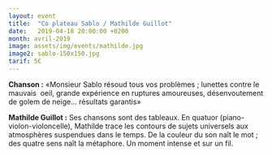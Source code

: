 ```yaml
---
layout: event
title:  "Co plateau Sablo / Mathilde Guillot"
date:   2019-04-18 20:00:00 +0200
month: avril-2019
image: assets/img/events/mathilde.jpg
image2: sablo-150x150.jpg
tarif: 5€
---
```


**Chanson :** «Monsieur Sablo résoud tous vos problèmes ; lunettes contre le mauvais  oeil, grande expérience en ruptures amoureuses, désenvoutement de golem de neige... résultats garantis»

**Mathilde Guillot :** Ses chansons sont des tableaux. En quatuor (piano-violon-violoncelle), Mathilde trace les contours de sujets universels aux atmosphères suspendues dans le temps. De la couleur du son naît le mot ; des quatre sens naît la métaphore. Un moment intense et sur un fil.
